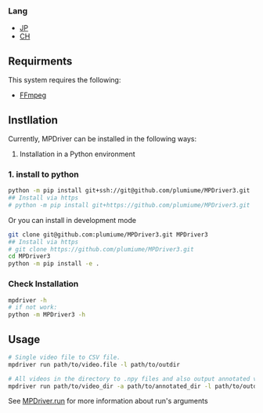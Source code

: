 ### Lang
- [JP](/rm/jp.md)
- [CH](/rm/ch.md)

## Requirments

This system requires the following:

- [FFmpeg](https://ffmpeg.org/download.html)

## Instllation

Currently, MPDriver can be installed in the following ways:
1. Installation in a Python environment
<!-- 2. Installation using Docker -->

### 1. install to python

```bash
python -m pip install git+ssh://git@github.com/plumiume/MPDriver3.git
## Install via https
# python -m pip install git+https://github.com/plumiume/MPDriver3.git
```

Or you can install in development mode

```bash
git clone git@github.com:plumiume/MPDriver3.git MPDriver3
## Install via https
# git clone https://github.com/plumiume/MPDriver3.git
cd MPDriver3
python -m pip install -e .
```

<!-- ### 2. docker install

Before running the following commands,
you must have [Docker](https://www.docker.com/) installed on your system.

```shell
git clone git@github.com:plumiume/MPDriver3.git MPDriver3
cd MPDriver3
docker build . -t plumiume/mpdriver3:latest
# please visit https://hub.docker.com/repository/docker/plumiiume/mpdriver3
# and pull image plumiume/mpdriver3
``` -->

### Check Installation

```bash
mpdriver -h
# if not work:
python -m MPDriver3 -h
```

## Usage

```bash
# Single video file to CSV file.
mpdriver run path/to/video.file -l path/to/outdir

# All videos in the directory to .npy files and also output annotated videos.
mpdriver run path/to/video_dir -a path/to/annotated_dir -l path/to/outdir .npy
```

<!-- or in Docker

```shell
docker run -it -d -v path/to/outdir:outdir --name mpdriver3 plumiume/mpdriver3:latest bash
docker cp path/to/video.file mpdriver3:video.file
docker exec -it mpdriver3 mpdriver run video.file --landmarks outdir .npy
``` -->

See [MPDriver.run](mpdriver/apps/run/README.md) for more information about run's arguments
